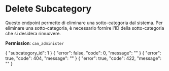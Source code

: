 # Delete Subcategory

Questo endpoint permette di eliminare una sotto-categoria dal sistema. Per eliminare una sotto-categoria, è necessario 
fornire l'ID della sotto-categoria che si desidera rimuovere.

**Permission**: `can_administer`

<api-endpoint openapi-path="./../openapi.yaml" endpoint="/subcategories/{subcategory_id}" method="delete">
    <request>
        <sample lang="JSON" title="Payload">
            {
                "subcategory_id": 1
            }
        </sample>
    </request>
    <response type="200">
        <sample lang="JSON">
            {
                "error": false,
                "code": 0,
                "message": ""
            }
        </sample>
    </response>
    <response type="404">
        <sample lang="JSON">
            {
                "error": true,
                "code": 404,
                "message": ""
            }
        </sample>
    </response>
    <response type="422">
        <sample lang="JSON">
            {
                "error": true,
                "code": 422,
                "message": ""
            }
        </sample>
    </response>
</api-endpoint>